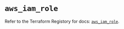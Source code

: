 # `aws_iam_role`

Refer to the Terraform Registory for docs: [`aws_iam_role`](https://registry.terraform.io/providers/hashicorp/aws/4.64.0/docs/resources/iam_role).
